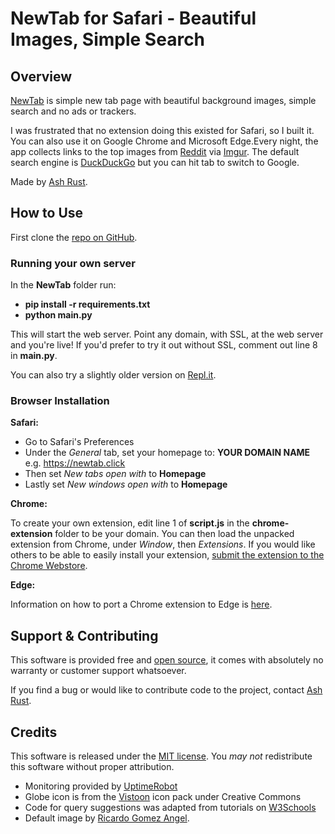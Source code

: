 # NewTab for Safari - Beautiful Images, Simple Search

## Overview

[NewTab](https://newtab.click) is simple new tab page with beautiful background images, simple search and no ads or trackers. 

I was frustrated that no extension doing this existed for Safari, so I built it. You can also use it on Google Chrome and Microsoft Edge.Every night, the app collects links to the top images from [Reddit](https://www.reddit.com/) via [Imgur](http://imgur.com/). The default search engine is [DuckDuckGo](http://duckduckgo.com/) but you can hit tab to switch to Google. 

Made by [Ash Rust](https://twitter.com/@ashrust).

## How to Use

First clone the [repo on GitHub]().

### Running your own server

In the **NewTab** folder run: 
* **pip install -r requirements.txt**
* **python main.py**

This will start the web server. Point any domain, with SSL, at the web server and you're live! If you'd prefer to try it out without SSL, comment out line 8 in **main.py**.

You can also try a slightly older version on [Repl.it]().

### Browser Installation
**Safari:**
* Go to Safari's Preferences
* Under the _General_ tab, set your homepage to: **YOUR DOMAIN NAME** e.g. https://newtab.click
* Then set _New tabs open with_ to **Homepage**
* Lastly set _New windows open with_ to **Homepage** 

**Chrome:**

To create your own extension, edit line 1 of **script.js** in the **chrome-extension** folder to be your domain. You can then load the unpacked extension from Chrome, under _Window_, then _Extensions_. 
If you would like others to be able to easily install your extension, [submit the extension to the Chrome Webstore](https://developer.chrome.com/webstore/publish).

**Edge:**

Information on how to port a Chrome extension to Edge is [here](https://docs.microsoft.com/en-us/microsoft-edge/extensions-chromium/developer-guide/port-chrome-extension).

## Support & Contributing

This software is provided free and [open source](), it comes with absolutely no warranty or customer support whatsoever. 

If you find a bug or would like to contribute code to the project, contact [Ash Rust](https://twitter.com/@ashrust).

## Credits

This software is released under the [MIT license](http://bit.ly/mit-license). You *may not* redistribute this software without proper attribution.

* Monitoring provided by [UptimeRobot](https://uptimerobot.com/)
* Globe icon is from the [Vistoon](https://findicons.com/icon/60415/globe) icon pack under Creative Commons
* Code for query suggestions was adapted from tutorials on [W3Schools](https://www.w3schools.com/js/default.asp)
* Default image by [Ricardo Gomez Angel](https://unsplash.com/photos/TkSi_p-5HR0).